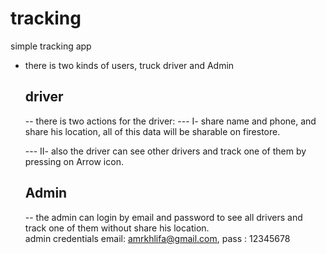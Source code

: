 # tracking

simple tracking app
- there is two kinds of users, truck driver and Admin
  ## driver
  -- there is two actions for the driver:
     --- I- share name and phone, and share his location, all of this data will be sharable on firestore.
     <br>
     
     --- II- also the driver can see other drivers and track one of them by pressing on Arrow icon.
  <br>
  ## Admin
  -- the admin can login by email and password to see all drivers and track one of them without share his location.
  <br>
  admin credentials 
  email: amrkhlifa@gmail.com, pass : 12345678
